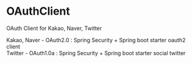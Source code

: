 # OAuthClient
OAuth Client for Kakao, Naver, Twitter

Kakao, Naver - OAuth2.0 : Spring Security + Spring boot starter oauth2 client
<br />
Twitter - OAuth1.0a : Spring Security + Spring boot starter social twitter
